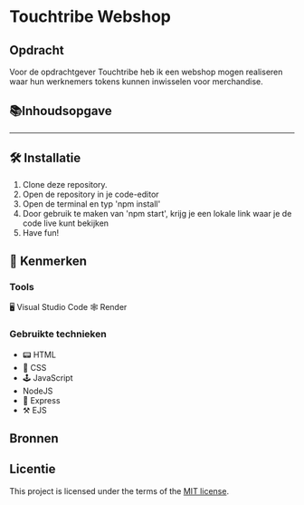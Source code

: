 # Touchtribe Webshop

##  Opdracht

Voor de opdrachtgever Touchtribe heb ik een webshop mogen realiseren waar hun werknemers tokens kunnen inwisselen voor merchandise.



## 📚Inhoudsopgave


---


## 🛠 Installatie

1. Clone deze repository.
2. Open de repository in je code-editor
3. Open de terminal en typ 'npm install'
4. Door gebruik te maken van 'npm start', krijg je een lokale link waar je de code live kunt bekijken
5. Have fun!


## 📱 Kenmerken

### Tools
🖥️ Visual Studio Code
🕸️ Render

### Gebruikte technieken
* 📟 HTML
* 🎨 CSS
* 🕹️ JavaScript
* NodeJS
* 🚃 Express
* ⚒️ EJS

## Bronnen

## Licentie

This project is licensed under the terms of the [MIT license](./LICENSE).
